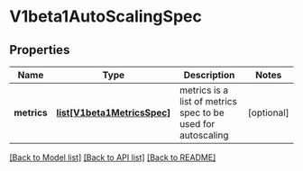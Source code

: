 # V1beta1AutoScalingSpec

## Properties
Name | Type | Description | Notes
------------ | ------------- | ------------- | -------------
**metrics** | [**list[V1beta1MetricsSpec]**](V1beta1MetricsSpec.md) | metrics is a list of metrics spec to be used for autoscaling | [optional] 

[[Back to Model list]](../README.md#documentation-for-models) [[Back to API list]](../README.md#documentation-for-api-endpoints) [[Back to README]](../README.md)


